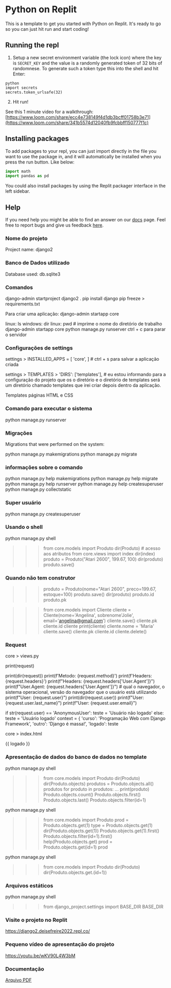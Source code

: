# Python on Replit

This is a template to get you started with Python on Replit. It's ready to go so you can just hit run and start coding!

## Running the repl

1. Setup a new secret environment variable (the lock icon) where the key is `SECRET_KEY` and the value is
   a randomly generated token of 32 bits of randomnese. To generate such a token type this into the shell and hit Enter:
```
python
import secrets
secrets.token_urlsafe(32)
```
2. Hit run!

See this 1 minute video for a walkthrough: [https://www.loom.com/share/ecc4e738149f4d1db3bcff01758b3e71](https://www.loom.com/share/341b5574d12040fb9fcbbff150777f1c)

## Installing packages

To add packages to your repl, you can just import directly in the file you want to use the package in, and it will automatically be installed when you press the run button. Like below:
```python
import math
import pandas as pd
```

You could also install packages by using the Replit packager interface in the left sidebar.

## Help

If you need help you might be able to find an answer on our [docs](https://docs.replit.com) page. Feel free to report bugs and give us feedback [here](https://replit.com/support).

### Nome do projeto 

Project name: django2

### Banco de Dados utilizado 

Database used: db.sqlite3

### Comandos

django-admin startproject django2 .
pip install django
pip freeze > requirements.txt

Para criar uma aplicação: django-admin startapp core

linux: ls 
windows: dir
linux: pwd # imprime o nome do diretório de trabalho
django-admin startapp core
python manage.py runserver
ctrl + c para parar o servidor

### Configurações de settings

settings > INSTALLED_APPS = [  'core', ] # ctrl + s para salvar a aplicação criada

settings > TEMPLATES > 'DIRS': ['templates'], # eu estou informando para a configuração do projeto que os o diretório e o diretório de templates será um diretório chamado templates que irei criar depois dentro da aplicação.

Templates páginas HTML e CSS  

### Comando para executar o sistema

python manage.py runserver

### Migrações 

Migrations that were performed on the system:

python manage.py makemigrations
python manage.py migrate

### informações sobre o comando

python manage.py help makemigrations 
python manage.py help migrate
python manage.py help runserver
python manage.py help createsuperuser
python manage.py collectstatic

### Super usuário
python manage.py createsuperuser

### Usando o shell

python manage.py shell
>>> from core.models import Produto
>>> dir(Produto) # acesso aos atributos
>>> from core.views import index
>>> dir(index)
>>> produto = Produto("Atari 2600", 199.67, 100)
>>> dir(produto)
>>> produto.save()
>>> 
### Quando não tem construtor

>>> produto = Produto(nome="Atari 2600", preco=199.67, estoque=100)
>>> produto.save()
>>> dir(produto)
>>> produto.id
>>> produto.pk

>>> from core.models import Cliente
>>> cliente = Cliente(nome='Angelina', sobrenome'Jolie', email='angelina@gmail.com')
>>> cliente.save()
>>> cliente.pk
>>> cliente.id
>>> cliente
>>> print(cliente)
>>> cliente.nome = 'Maria'
>>> cliente.save()
>>> cliente.pk
>>> cliente.id
>>> cliente.delete()

### Request

core > views.py

print(request)

print(dir(request))
print(f'Metodo: {request.method}')
print(f'Headers: {request.headers}')
print(f"Headers: {request.headers['User.Agent']}")
print(f"User.Agent: {request.headers['User.Agent']}") # qual o navegador, o sistema operacional, versão do navegador que o usuário está utilizando
print(f"User: {request.user}")
print(dir(request.user))
print(f"User: {request.user.last_name}")
print(f"User: {request.user.email}")

if str(request.user) == 'AnonymousUser':
    teste = 'Usuário não logado'
else:
    teste = 'Usuário logado'
    context = {
        'curso': 'Programação Web com Django Framework',
        'outro': 'Django é massa!',
        'logado': teste

core > index.html
<body>
	<span>{{ logado }}</span>
</body>

### Apresentação de dados do banco de dados no template

python manage.py shell
>>> from core.models import Produto
>>> dir(Produto)
>>> dir(Produto.objects)
>>> produtos = Produto.objects.all()
>>> produtos
>>> for produto in produtos:
...   print(produto)
>>> Produto.objects.count()
>>> Produto.objects.first()
>>> Produto.objects.last()
>>> Produto.objects.filter(id=1)

python manage.py shell
>>> from core.models import Produto
>>> prod = Produto.objects.get(1)
>>> type = Produto.objects.get(1)
>>> dir(Produto.objects.get(1))
>>> Produto.objects.get(1).first()
>>> Produto.objects.filter(id=1).first()
>>> help(Produto.objects.get)
>>> prod = Produto.objects.get(id=1)
>>> prod

python manage.py shell
>>> from core.models import Produto
>>> dir(Produto)
>>> dir(Produto.objects.get.(id=1))
>>>
### Arquivos estáticos

python manage.py shell

>>> from django_project.settings import BASE_DIR
>>> BASE_DIR

### Visite o projeto no Replit

https://django2.deisefreire2022.repl.co/

### Pequeno vídeo de  apresentação do projeto

https://youtu.be/wKV90L4W3bM

### Documentação 

[Arquivo PDF](https://drive.google.com/drive/my-drive)
